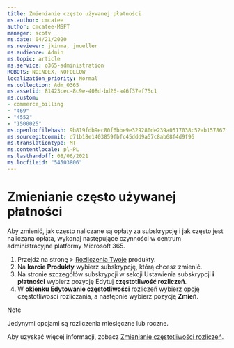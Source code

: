 ```yaml
---
title: Zmienianie często używanej płatności
ms.author: cmcatee
author: cmcatee-MSFT
manager: scotv
ms.date: 04/21/2020
ms.reviewer: jkinma, jmueller
ms.audience: Admin
ms.topic: article
ms.service: o365-administration
ROBOTS: NOINDEX, NOFOLLOW
localization_priority: Normal
ms.collection: Adm_O365
ms.assetid: 81423cec-8c9e-408d-bd26-a46f37ef75c1
ms.custom:
- commerce_billing
- "469"
- "4552"
- "1500025"
ms.openlocfilehash: 9b819fdb9ec80f6bbe9e329280de239a0517038c52ab157867f3065505acca90
ms.sourcegitcommit: d71b18e1403859fbfc45ddd9a57c8ab68f4d9f96
ms.translationtype: MT
ms.contentlocale: pl-PL
ms.lasthandoff: 08/06/2021
ms.locfileid: "54503806"
---
```

# <a name="change-how-often-you-pay"></a>Zmienianie często używanej płatności

Aby zmienić, jak często naliczane są opłaty za subskrypcję i jak często jest naliczana opłata, wykonaj następujące czynności w centrum administracyjne platformy Microsoft 365.

1. Przejdź na stronę  >  [Rozliczenia Twoje](https://go.microsoft.com/fwlink/p/?linkid=842054) produkty.
2. Na **karcie Produkty** wybierz subskrypcję, którą chcesz zmienić.
3. Na stronie szczegółów subskrypcji w sekcji Ustawienia subskrypcji **i płatności** wybierz pozycję Edytuj **częstotliwość rozliczeń**.
4. W **okienku Edytowanie częstotliwości** rozliczeń wybierz opcję częstotliwości rozliczania, a następnie wybierz pozycję **Zmień**.

> [!NOTE]
> Jedynymi opcjami są rozliczenia miesięczne lub roczne.

Aby uzyskać więcej informacji, zobacz [Zmienianie częstotliwości rozliczeń](/microsoft-365/commerce/billing-and-payments/change-payment-frequency).